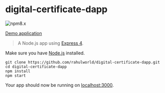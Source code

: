 # digital-certificate-dapp
![npm8.x](https://img.shields.io/npm/v/:scope/:package.svg)

[Demo application](https://digital-certificate-dapp.herokuapp.com/)

> A Node.js app using [Express 4](http://expressjs.com/).

Make sure you have [Node.js](http://nodejs.org/) installed.
```
git clone https://github.com/rahulworld/digital-certificate-dapp.git
cd digital-certificate-dapp
npm install
npm start
```

Your app should now be running on [localhost:3000](http://localhost:3000/).

